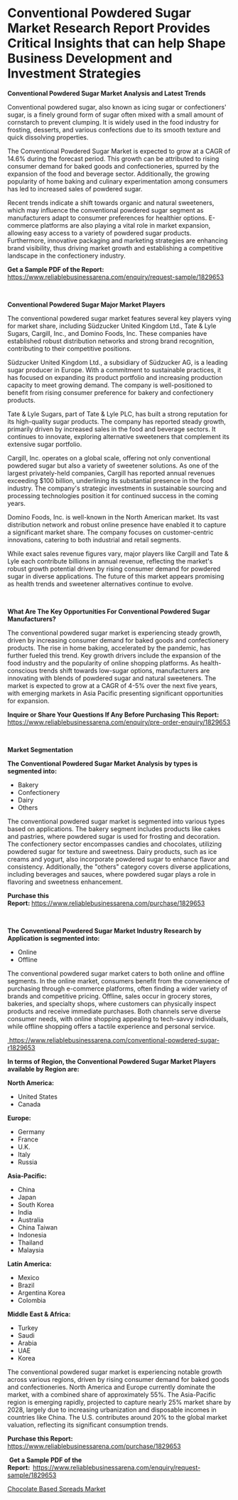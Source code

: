 <p><h1>Conventional Powdered Sugar Market Research Report Provides Critical Insights that can help Shape Business Development and Investment Strategies</h1></p><p><strong>Conventional Powdered Sugar Market Analysis and Latest Trends</strong></p>
<p><p>Conventional powdered sugar, also known as icing sugar or confectioners' sugar, is a finely ground form of sugar often mixed with a small amount of cornstarch to prevent clumping. It is widely used in the food industry for frosting, desserts, and various confections due to its smooth texture and quick dissolving properties.</p><p>The Conventional Powdered Sugar Market is expected to grow at a CAGR of 14.6% during the forecast period. This growth can be attributed to rising consumer demand for baked goods and confectioneries, spurred by the expansion of the food and beverage sector. Additionally, the growing popularity of home baking and culinary experimentation among consumers has led to increased sales of powdered sugar.</p><p>Recent trends indicate a shift towards organic and natural sweeteners, which may influence the conventional powdered sugar segment as manufacturers adapt to consumer preferences for healthier options. E-commerce platforms are also playing a vital role in market expansion, allowing easy access to a variety of powdered sugar products. Furthermore, innovative packaging and marketing strategies are enhancing brand visibility, thus driving market growth and establishing a competitive landscape in the confectionery industry.</p></p>
<p><strong>Get a Sample PDF of the Report:&nbsp;</strong> <a href="https://www.reliablebusinessarena.com/enquiry/request-sample/1829653?utm_campaign=2259&utm_medium=2&utm_source=Github&utm_content=ia&utm_term=15022025&utm_id=conventional-powdered-sugar">https://www.reliablebusinessarena.com/enquiry/request-sample/1829653</a></p>
<p>&nbsp;</p>
<p><strong>Conventional Powdered Sugar Major Market Players</strong></p>
<p><p>The conventional powdered sugar market features several key players vying for market share, including Südzucker United Kingdom Ltd., Tate & Lyle Sugars, Cargill, Inc., and Domino Foods, Inc. These companies have established robust distribution networks and strong brand recognition, contributing to their competitive positions.</p><p>Südzucker United Kingdom Ltd., a subsidiary of Südzucker AG, is a leading sugar producer in Europe. With a commitment to sustainable practices, it has focused on expanding its product portfolio and increasing production capacity to meet growing demand. The company is well-positioned to benefit from rising consumer preference for bakery and confectionery products.</p><p>Tate & Lyle Sugars, part of Tate & Lyle PLC, has built a strong reputation for its high-quality sugar products. The company has reported steady growth, primarily driven by increased sales in the food and beverage sectors. It continues to innovate, exploring alternative sweeteners that complement its extensive sugar portfolio.</p><p>Cargill, Inc. operates on a global scale, offering not only conventional powdered sugar but also a variety of sweetener solutions. As one of the largest privately-held companies, Cargill has reported annual revenues exceeding $100 billion, underlining its substantial presence in the food industry. The company's strategic investments in sustainable sourcing and processing technologies position it for continued success in the coming years.</p><p>Domino Foods, Inc. is well-known in the North American market. Its vast distribution network and robust online presence have enabled it to capture a significant market share. The company focuses on customer-centric innovations, catering to both industrial and retail segments.</p><p>While exact sales revenue figures vary, major players like Cargill and Tate & Lyle each contribute billions in annual revenue, reflecting the market's robust growth potential driven by rising consumer demand for powdered sugar in diverse applications. The future of this market appears promising as health trends and sweetener alternatives continue to evolve.</p></p>
<p>&nbsp;</p>
<p><strong>What Are The Key Opportunities For Conventional Powdered Sugar Manufacturers?</strong></p>
<p><p>The conventional powdered sugar market is experiencing steady growth, driven by increasing consumer demand for baked goods and confectionery products. The rise in home baking, accelerated by the pandemic, has further fueled this trend. Key growth drivers include the expansion of the food industry and the popularity of online shopping platforms. As health-conscious trends shift towards low-sugar options, manufacturers are innovating with blends of powdered sugar and natural sweeteners. The market is expected to grow at a CAGR of 4-5% over the next five years, with emerging markets in Asia Pacific presenting significant opportunities for expansion.</p></p>
<p><strong>Inquire or Share Your Questions If Any Before Purchasing This Report:</strong> <a href="https://www.reliablebusinessarena.com/enquiry/pre-order-enquiry/1829653?utm_campaign=2259&utm_medium=2&utm_source=Github&utm_content=ia&utm_term=15022025&utm_id=conventional-powdered-sugar">https://www.reliablebusinessarena.com/enquiry/pre-order-enquiry/1829653</a></p>
<p>&nbsp;</p>
<p><strong>Market Segmentation</strong></p>
<p><strong>The Conventional Powdered Sugar Market Analysis by types is segmented into:</strong></p>
<p><ul><li>Bakery</li><li>Confectionery</li><li>Dairy</li><li>Others</li></ul></p>
<p><p>The conventional powdered sugar market is segmented into various types based on applications. The bakery segment includes products like cakes and pastries, where powdered sugar is used for frosting and decoration. The confectionery sector encompasses candies and chocolates, utilizing powdered sugar for texture and sweetness. Dairy products, such as ice creams and yogurt, also incorporate powdered sugar to enhance flavor and consistency. Additionally, the "others" category covers diverse applications, including beverages and sauces, where powdered sugar plays a role in flavoring and sweetness enhancement.</p></p>
<p><strong>Purchase this Report:&nbsp;</strong><a href="https://www.reliablebusinessarena.com/purchase/1829653?utm_campaign=2259&utm_medium=2&utm_source=Github&utm_content=ia&utm_term=15022025&utm_id=conventional-powdered-sugar">https://www.reliablebusinessarena.com/purchase/1829653</a></p>
<p>&nbsp;</p>
<p><strong>The Conventional Powdered Sugar Market Industry Research by Application is segmented into:</strong></p>
<p><ul><li>Online</li><li>Offline</li></ul></p>
<p><p>The conventional powdered sugar market caters to both online and offline segments. In the online market, consumers benefit from the convenience of purchasing through e-commerce platforms, often finding a wider variety of brands and competitive pricing. Offline, sales occur in grocery stores, bakeries, and specialty shops, where customers can physically inspect products and receive immediate purchases. Both channels serve diverse consumer needs, with online shopping appealing to tech-savvy individuals, while offline shopping offers a tactile experience and personal service.</p></p>
<p><a href="https://www.reliablebusinessarena.com/conventional-powdered-sugar-r1829653?utm_campaign=2259&utm_medium=2&utm_source=Github&utm_content=ia&utm_term=15022025&utm_id=conventional-powdered-sugar">&nbsp;https://www.reliablebusinessarena.com/conventional-powdered-sugar-r1829653</a></p>
<p><strong>In terms of Region, the Conventional Powdered Sugar Market Players available by Region are:</strong></p>
<p>
    <p> <strong> North America: </strong>
        <ul>
            <li>United States</li>
            <li>Canada</li>
        </ul>
        </p> 
    <p> <strong> Europe: </strong>
        <ul>
            <li>Germany</li>
            <li>France</li>
            <li>U.K.</li>
            <li>Italy</li>
            <li>Russia</li>
        </ul>
        </p> 
    <p> <strong> Asia-Pacific: </strong>
        <ul>
            <li>China</li>
            <li>Japan</li>
            <li>South Korea</li>
            <li>India</li>
            <li>Australia</li>
            <li>China Taiwan</li>
            <li>Indonesia</li>
            <li>Thailand</li>
            <li>Malaysia</li>
        </ul>
        </p> 
    <p> <strong> Latin America: </strong>
        <ul>
            <li>Mexico</li>
            <li>Brazil</li>
            <li>Argentina Korea</li>
            <li>Colombia</li>
        </ul>
        </p> 
    <p> <strong> Middle East & Africa: </strong>
        <ul>
            <li>Turkey</li>
            <li>Saudi</li>
            <li>Arabia</li>
            <li>UAE</li>
            <li>Korea</li>
        </ul>
    </p>
    </p>
<p><p>The conventional powdered sugar market is experiencing notable growth across various regions, driven by rising consumer demand for baked goods and confectioneries. North America and Europe currently dominate the market, with a combined share of approximately 55%. The Asia-Pacific region is emerging rapidly, projected to capture nearly 25% market share by 2028, largely due to increasing urbanization and disposable incomes in countries like China. The U.S. contributes around 20% to the global market valuation, reflecting its significant consumption trends.</p></p>
<p><strong>Purchase this Report: </strong><a href="https://www.reliablebusinessarena.com/purchase/1829653?utm_campaign=2259&utm_medium=2&utm_source=Github&utm_content=ia&utm_term=15022025&utm_id=conventional-powdered-sugar">https://www.reliablebusinessarena.com/purchase/1829653</a></p>
<p>&nbsp;<strong>Get a Sample PDF of the Report:&nbsp;&nbsp;</strong><a href="https://www.reliablebusinessarena.com/enquiry/request-sample/1829653?utm_campaign=2259&utm_medium=2&utm_source=Github&utm_content=ia&utm_term=15022025&utm_id=conventional-powdered-sugar">https://www.reliablebusinessarena.com/enquiry/request-sample/1829653</a></p>
<p><strong></strong></p>
<p><p><a href="https://github.com/sherikacas30/Market-Research-Report-List-1/blob/main/chocolate-based-spreads-market.md?utm_campaign=2259&utm_medium=2&utm_source=Github&utm_content=ia&utm_term=15022025&utm_id=conventional-powdered-sugar">Chocolate Based Spreads Market</a></p></p>